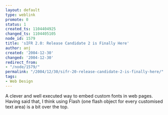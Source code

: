 ```yaml
---
layout: default
type: weblink
promote: 0
status: 1
created_ts: 1104404925
changed_ts: 1104405105
node_id: 1579
title: 'sIFR 2.0: Release Candidate 2 is Finally Here'
author: anj
created: '2004-12-30'
changed: '2004-12-30'
redirect_from:
- "/node/1579/"
permalink: "/2004/12/30/sifr-20-release-candidate-2-is-finally-here/"
tags:
- Web Design
---
```

A clever and well executed way to embed custom fonts in web pages.  Having said that, I think using Flash (one flash object for every customised text area) is a bit over the top.
